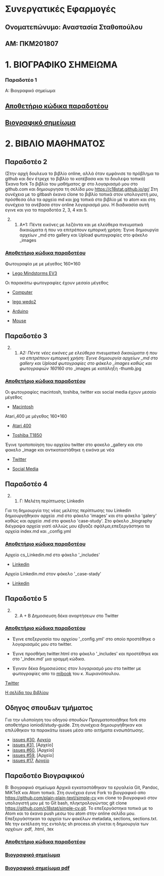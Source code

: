# Συνεργατικές Εφαρμογές

## Ονοματεπώνυμο: Αναστασία Σταθοπούλου

## ΑΜ: ΠΚΜ201807


# 1. ΒΙΟΓΡΑΦΙΚΟ ΣΗΜΕΙΩΜΑ

### Παραδοτέο 1
Α: Βιογραφικό σημείωμα

## [Αποθετήριο κώδικα παραδοτέου](https://github.com/c18stat/online-cv)

## [Βιογραφικό σημείωμα](https://c18stat.github.io/online-cv/)


# 2. ΒΙΒΛΙΟ ΜΑΘΗΜΑΤΟΣ

## Παραδοτέο 2 
(Στην αρχή δουλευα το βιβλίο online, αλλά όταν εμφάνισε το πρόβλημα το github και δεν έτρεχε το βιβλίο το κατέβασα και το δουλεψα τοπικά)
Έκανα fork Το βιβλίο του μαθήματος gr στο λογαριασμό μου στο github.com και δημιουργησα τη σελίδα μου https://c18stat.github.io/gr/
Στη συνέχεια με το gitbash έκανα clone το βιβλίο τοπικά στον υπολογιστή μου, πρόσθεσα όλα τα αρχεία md και jpg τοπικά στο βιβλίο μέ το atom και στη συνέχεια τα ανέβασα στον online λογαριασμό μου. Η διαδικασία αυτή εγινε και για τα παραδοτέα 2, 3, 4 και 5.

2. 1. Α*1: Πέντε εικόνες με λεζάντα και με ελεύθερα πνευματικά δικαιώματα ή που να επιτρέπουν εμπορική χρήση:
Έγινε δημιουργία αρχείων _md στο gallery και Upload φωτογραφίες στο φάκελο _images
### [Αποθετήριο κώδικα παραδοτέου](https://github.com/c18stat/gr)

Φωτογραφία με με μέγεθος 160*160
- [Lego Mindstorms EV3](https://github.com/c18stat/gr/blob/gh-pages/_gallery/Lego-mindstorms-ev3.md)

Οι παρακάτω φωτογραφίες έχουν μεσαίο μέγεθος
- [Computer](https://github.com/c18stat/gr/blob/gh-pages/_gallery/computer.md)

- [lego wedo2](https://github.com/c18stat/gr/blob/gh-pages/_gallery/2.md)

- [Arduino](https://github.com/c18stat/gr/blob/gh-pages/_gallery/14.md)

- [Mouse](https://github.com/c18stat/gr/blob/gh-pages/_gallery/mouse.md)

## Παραδοτέο 3
2. 1. Α*2: Πέντε νέες εικόνες με ελεύθερα πνευματικά δικαιώματα ή που να επιτρέπουν εμπορική χρήση:
Έγινε δημιουργία αρχείων _md στο gallery και Upload φωτογραφίες στο φάκελο _images καθώς και φωτογραφιών 160*160 στο _images με κατάληξη -thumb.jpg
### [Αποθετήριο κώδικα παραδοτέου](https://github.com/c18stat/gr)

Οι φωτογραφίες macintosh, toshiba, twitter και social media έχουν μεσαίο μέγεθος
- [Macintosh](https://github.com/c18stat/gr/blob/gh-pages/_gallery/macintosh.md)

Atari_400 με μέγεθος 160*160

- [Atari 400](https://github.com/c18stat/gr/blob/gh-pages/_gallery/atari-400.md)

- [Toshiba T1850](https://github.com/c18stat/gr/blob/gh-pages/_gallery/Toshiba%20T1850.md)

Έγινε τροποποίηση του αρχείου twitter στο φακελο _gallery και στο φακελο _image και αντικαταστάθηκε η εικόνα με νέα
- [Twitter](https://github.com/c18stat/gr/blob/gh-pages/_gallery/Twitter.md)

- [Social Media](https://github.com/c18stat/gr/blob/gh-pages/_gallery/Social-Media.md)

## Παραδοτέο 4
2. 1. Γ: Μελέτη περίπτωσης Linkedin

Για τη δημιουργία της νέας μελέτης περίπτωσης του Linkedin δημιουργήθηκαν αρχεία .md στο φάκελο 'images' και στο φάκελο 'galery' καθώς και αρχεία .md στο φακελο 'case-study'. Στο φάκελο _biography διέγραψα αρχεία γιατί αλλιώς μου έβγαζε σφάλμα,επεξεργάστηκα τα αρχεία index.md και _config.yml

### [Αποθετήριο κώδικα παραδοτέου](https://github.com/c18stat/gr)

Αρχείο cs_Linkedin.md στο φάκελο '_includes'

- [Linkedin](https://github.com/c18stat/gr/blob/gh-pages/_includes/cs-Linkedin.md)

Αρχείο Linkedin.md στον φάκελο '_case-stady'

- [Linkedin](https://github.com/c18stat/gr/blob/gh-pages/_case-study/Linkedin.md)

## Παραδοτέο 5
2. 2. Α + Β Δημοσιευση δέκα αναρτήσεων στο Twitter 

### [Αποθετήριο κώδικα παραδοτέου](https://github.com/c18stat/gr)
* Έγινε επεξεργασία του αρχείου '_config.yml' στο οποίο προστέθηκε ο λογαριασμός μου στο twitter.

* Έγινε προσθήκη twitter.html στο φάκελο '_includes' και προστέθηκε και στο '_index.md' μια γραμμή κώδικα.
    
* Έγιναν δέκα δημοσιεύσεις στον λογαριασμό μου στο twitter με φωτογραφίες απο το [mibook](https://mibook.org/gr/) του κ. Χωριανόπουλου.

[Twitter](https://twitter.com/@meli_avg)

[Η σελίδα του βιβλίου](https://c18stat.github.io/gr/)

## Οδηγος σπουδων τμήματος
Για την υλοποίηση του οδηγού σπουδών Πραγματοποιήθηκε fork στο αποθετήριο ioniodi/study-guide. Στη συνέχεια δημιουργήθηκαν και επιλύθηκαν τα παρακάτω issues μέσα απο αιτήματα ενσωπάτωσης.

* [issues #30](https://github.com/ioniodi/study-guide/issues/30), [Αρχείο](https://github.com/ioniodi/study-guide/blob/master/_msc/collaborative-applications.md)
* [issues #31](https://github.com/ioniodi/study-guide/issues/31), [Αρχείο]
* [issues #60](https://github.com/ioniodi/study-guide/issues/60), [Αρχείο]
* [issues #59](https://github.com/ioniodi/study-guide/issues/59), [Αρχείο]
* [issues #17](https://github.com/ioniodi/study-guide/issues/17), [Αρχείο](https://github.com/ioniodi/study-guide/blob/master/_msc/technologies-for-smart-management-of-humanistic-data.md)

## Παραδοτέο Βιογραφικού
Β: Βιογραφικό σημείωμα
Αρχικά εγκαταστάθηκαν τα εργαλεία Git, Pandoc, MiKTeX και Atom τοπικά. Στη συνέχεια έγινε Fork το βιογραφικό απο https://github.com/plain-plain-text/simple-cv και clone το βιογραφικό στον υπολογιστή μου μέ το Git bash, πληκτρολογώντας git clone https://github.com/c18stat/simple-cv.git. Το επεξεργάστηκα τοπικά με το Atom και το έκανα push μεσω του atom στην online σελίδα μου.
Επεξεργάστηκαn τα αρχεία των φακέλων metadata, sections, sections.txt. Με την εκτέλεση της εντολής sh process.sh γίνεται η δημιουργία των αρχέιων .pdf, .html, .tex

### [Αποθετήριο κώδικα παραδοτέου](https://github.com/c18stat/simple-cv)
### [Βιογραφικό σημείωμα](https://c18stat.github.io/simple-cv/)
### [Βιογραφικό σημείωμα pdf](https://c18stat.github.io/simple-cv/H-W-Jones.pdf)

